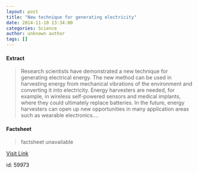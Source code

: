 ```yaml
---
layout: post
title: "New technique for generating electricity"
date: 2014-11-10 13:34:00
categories: Science
author: unknown author
tags: []
---
```



#### Extract
>Research scientists have demonstrated a new technique for generating electrical energy. The new method can be used in harvesting energy from mechanical vibrations of the environment and converting it into electricity. Energy harvesters are needed, for example, in wireless self-powered sensors and medical implants, where they could ultimately replace batteries. In the future, energy harvesters can open up new opportunities in many application areas such as wearable electronics....

#### Factsheet
>factsheet unavailable

[Visit Link](http://feeds.sciencedaily.com/~r/sciencedaily/~3/N8iSvwZQyBM/141110083400.htm)

id:   59973


